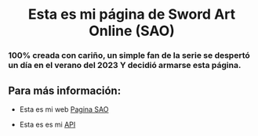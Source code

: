 <h1 align="center">Esta es mi página de Sword Art Online (SAO)</h1>
<h3>100% creada con cariño, un simple fan de la serie se despertó un día  en el verano del 2023 Y decidió armarse esta página.</h3>
<h2>Para más información:</h2>

- Esta es mi web [Pagina SAO](https://julinza2007.github.io/SAO/)

- Esta es es mi [API](https://apisao.onrender.com/api/characters)

